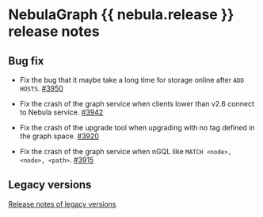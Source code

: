 # NebulaGraph {{ nebula.release }} release notes

## Bug fix

- Fix the bug that it maybe take a long time for storage online after `ADD HOSTS`.  [#3950](https://github.com/vesoft-inc/nebula/pull/3950)

- Fix the crash of the graph service when clients lower than v2.6 connect to Nebula service. [#3942](https://github.com/vesoft-inc/nebula/pull/3942)

- Fix the crash of the upgrade tool when upgrading with no tag defined in the graph space. [#3920](https://github.com/vesoft-inc/nebula/pull/3920)

- Fix the crash of the graph service when nGQL like `MATCH <node>, <node>, <path>`. [#3915](https://github.com/vesoft-inc/nebula/pull/3915)

## Legacy versions

[Release notes of legacy versions](https://nebula-graph.com.cn/tags/release-note/)
